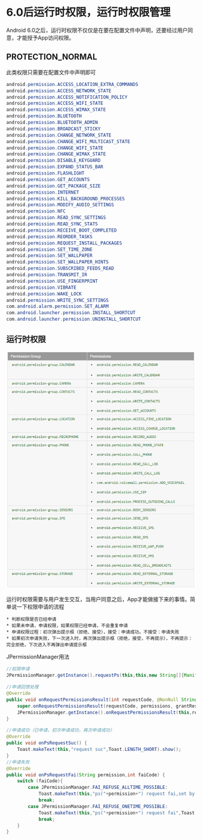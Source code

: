 # 6.0后运行时权限，运行时权限管理

Android 6.0之后，运行时权限不仅仅是在要在配置文件中声明，还要经过用户同意，才能授予App访问权限。

## PROTECTION_NORMAL

此类权限只需要在配置文件中声明即可
```java
android.permission.ACCESS_LOCATION_EXTRA_COMMANDS
android.permission.ACCESS_NETWORK_STATE
android.permission.ACCESS_NOTIFICATION_POLICY
android.permission.ACCESS_WIFI_STATE
android.permission.ACCESS_WIMAX_STATE
android.permission.BLUETOOTH
android.permission.BLUETOOTH_ADMIN
android.permission.BROADCAST_STICKY
android.permission.CHANGE_NETWORK_STATE
android.permission.CHANGE_WIFI_MULTICAST_STATE
android.permission.CHANGE_WIFI_STATE
android.permission.CHANGE_WIMAX_STATE
android.permission.DISABLE_KEYGUARD
android.permission.EXPAND_STATUS_BAR
android.permission.FLASHLIGHT
android.permission.GET_ACCOUNTS
android.permission.GET_PACKAGE_SIZE
android.permission.INTERNET
android.permission.KILL_BACKGROUND_PROCESSES
android.permission.MODIFY_AUDIO_SETTINGS
android.permission.NFC
android.permission.READ_SYNC_SETTINGS
android.permission.READ_SYNC_STATS
android.permission.RECEIVE_BOOT_COMPLETED
android.permission.REORDER_TASKS
android.permission.REQUEST_INSTALL_PACKAGES
android.permission.SET_TIME_ZONE
android.permission.SET_WALLPAPER
android.permission.SET_WALLPAPER_HINTS
android.permission.SUBSCRIBED_FEEDS_READ
android.permission.TRANSMIT_IR
android.permission.USE_FINGERPRINT
android.permission.VIBRATE
android.permission.WAKE_LOCK
android.permission.WRITE_SYNC_SETTINGS
com.android.alarm.permission.SET_ALARM
com.android.launcher.permission.INSTALL_SHORTCUT
com.android.launcher.permission.UNINSTALL_SHORTCUT

```

## 运行时权限

![image](https://github.com/jf53306/android/blob/master/JPermissionManager/run_permission.png)

运行时权限需要与用户发生交互，当用户同意之后，App才能做接下来的事情。简单说一下权限申请的流程

    * 判断权限是否已经申请
    * 如果未申请，申请权限，如果权限已经申请，不会重复申请
    * 申请权限过程：初次弹出提示框（拒绝、接受），接受：申请成功。不接受：申请失败
    * 如果初次申请失败，下一次进入时，再次弹出提示框（拒绝，接受，不再提示），不再提示：完全拒绝，下次进入不再弹出申请提示框
    
JPermissionManager用法

```java
//权限申请
JPermissionManager.getInstance().requestPs(this,this,new String[]{Manifest.permission.CAMERA,Manifest.permission.READ_EXTERNAL_STORAGE});
```

```java
//申请回馈处理
@Override
public void onRequestPermissionsResult(int requestCode, @NonNull String[] permissions, @NonNull int[] grantResults) {
    super.onRequestPermissionsResult(requestCode, permissions, grantResults);
    JPermissionManager.getInstance().onRequestPermissionsResult(this,requestCode,permissions,grantResults);
}
```

```java
//申请成功（已申请，初次申请成功，再次申请成功）
@Override
public void onPsRequestSuc() {
    Toast.makeText(this,"request suc",Toast.LENGTH_SHORT).show();
}
//申请失败
@Override
public void onPsRequestFai(String permission,int faiCode) {
    switch (faiCode){
        case JPermissionManager.FAI_REFUSE_ALLTIME_POSSIBLE:
            Toast.makeText(this,"ps("+permission+") request fai,set by yourself",Toast.LENGTH_SHORT).show();
            break;
        case JPermissionManager.FAI_REFUSE_ONETIME_POSSIBLE:
            Toast.makeText(this,"ps("+permission+") request fai",Toast.LENGTH_SHORT).show();
            break;
    }
}
```



